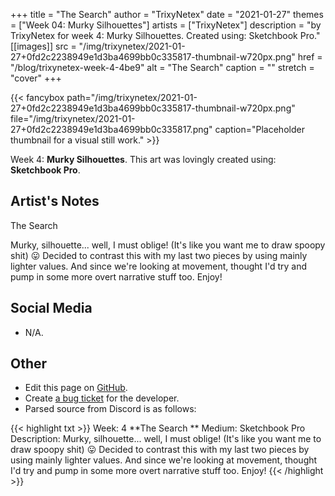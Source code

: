 +++
title =       "The Search"
author =      "TrixyNetex"
date =        "2021-01-27"
themes =      ["Week 04: Murky Silhouettes"]
artists =     ["TrixyNetex"]
description = "by TrixyNetex for week 4: Murky Silhouettes. Created using: Sketchbook Pro."
[[images]]
      src = "/img/trixynetex/2021-01-27+0fd2c2238949e1d3ba4699bb0c335817-thumbnail-w720px.png"
      href = "/blog/trixynetex-week-4-4be9"
      alt = "The Search"
      caption = ""
      stretch = "cover"
+++

{{< fancybox path="/img/trixynetex/2021-01-27+0fd2c2238949e1d3ba4699bb0c335817-thumbnail-w720px.png" file="/img/trixynetex/2021-01-27+0fd2c2238949e1d3ba4699bb0c335817.png" caption="Placeholder thumbnail for a visual still work." >}}


Week 4: **Murky Silhouettes**. This art was lovingly created using: **Sketchbook Pro**.

## Artist's Notes

The Search 

Murky, silhouette... well, I must oblige! (It's like you want me to draw spoopy shit) 😛
Decided to contrast this with my last two pieces by using mainly lighter values. And since we're looking at movement, thought I'd try and pump in some more overt narrative stuff too.
Enjoy!

## Social Media

- N/A.

## Other

- Edit this page on [GitHub](https://github.com/teaminkling/web-refresh/edit/main/content/blog/trixynetex-week-4-4be9.md).
- Create [a bug ticket](https://github.com/teaminkling/web-refresh/issues/new?assignees=&labels=bug&template=problem-report.md&title=) for the developer.
- Parsed source from Discord is as follows:

{{< highlight txt >}}
Week: 4
**The Search **
Medium: Sketchbook Pro
Description: Murky, silhouette... well, I must oblige! (It's like you want me to draw spoopy shit) 😛
Decided to contrast this with my last two pieces by using mainly lighter values. And since we're looking at movement, thought I'd try and pump in some more overt narrative stuff too.
Enjoy!
{{< /highlight >}}